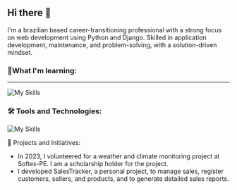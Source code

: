 ## Hi there 👋
I'm a brazilian based career-transitioning professional with a strong focus on web development using Python and Django.
Skilled in application development, maintenance, and problem-solving, with a solution-driven mindset. 

### 🌱What I'm learning:
***
![My Skills](https://skillicons.dev/icons?i=python,django,java,docker)

### 🛠️ Tools and Technologies:
![My Skills](https://skillicons.dev/icons?i=pycharm,git,gitlab,postgresql,mysql)

👥 Projects and Initiatives:

- In 2023, I volunteered for a weather and climate monitoring project at Softex-PE. I am a scholarship holder for the project.
- I developed SalesTracker, a personal project, to manage sales, register customers, sellers, and products, and to generate detailed sales reports.
<!--
**JoseM4ria/JoseM4ria** is a ✨ _special_ ✨ repository because its `README.md` (this file) appears on your GitHub profile.


Here are some ideas to get you started:

- 🔭 I’m currently working on ...
- 🌱 I’m currently learning ...
- 👯 I’m looking to collaborate on ...
- 🤔 I’m looking for help with ...
- 💬 Ask me about ...
- 📫 How to reach me: ...
- 😄 Pronouns: ...
- ⚡ Fun fact: ...
-->
